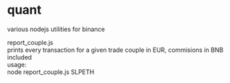 # quant
various nodejs utilities for binance


report_couple.js  
prints every transaction for a given trade couple in EUR, commisions in BNB included  
usage:  
node report_couple.js SLPETH

